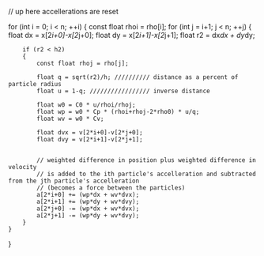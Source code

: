 

// up here accellerations are reset

for (int i = 0; i < n; ++i)
{
    const float rhoi = rho[i];
    for (int j = i+1; j < n; ++j)
    {
        float dx = x[2*i+0]-x[2*j+0];
        float dy = x[2*i+1]-x[2*j+1];
        float r2 = dx*dx + dy*dy;


        if (r2 < h2)
        {
            const float rhoj = rho[j];

            float q = sqrt(r2)/h; ////////// distance as a percent of particle radius
            float u = 1-q; ///////////////// inverse distance

            float w0 = C0 * u/rhoi/rhoj;
            float wp = w0 * Cp * (rhoi+rhoj-2*rho0) * u/q;
            float wv = w0 * Cv;

            float dvx = v[2*i+0]-v[2*j+0]; 
            float dvy = v[2*i+1]-v[2*j+1];


            // weighted difference in position plus weighted difference in velocity
            // is added to the ith particle's accelleration and subtracted from the jth particle's accelleration
            // (becomes a force between the particles)
            a[2*i+0] += (wp*dx + wv*dvx);
            a[2*i+1] += (wp*dy + wv*dvy);
            a[2*j+0] -= (wp*dx + wv*dvx);
            a[2*j+1] -= (wp*dy + wv*dvy);
        }
    }
}